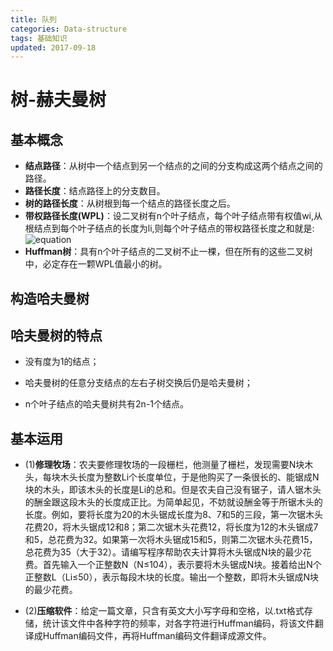 ```yaml
---
title: 队列
categories: Data-structure
tags: 基础知识
updated: 2017-09-18
---
```


# 树-赫夫曼树 #

## 基本概念 ##

+ **结点路径**：从树中一个结点到另一个结点的之间的分支构成这两个结点之间的路径。
+ **路径长度**：结点路径上的分支数目。
+ **树的路径长度**：从树根到每一个结点的路径长度之后。
+ **带权路径长度(WPL)**：设二叉树有n个叶子结点，每个叶子结点带有权值wi,从根结点到每个叶子结点的长度为li,则每个叶子结点的带权路径长度之和就是:
![equation](http://latex.codecogs.com/gif.latex?WPL=\sum_{i=1}^{n}W_{i}*l_{i})
+ **Huffman树**：具有n个叶子结点的二叉树不止一棵，但在所有的这些二叉树中，必定存在一颗WPL值最小的树。

## 构造哈夫曼树 ##

## 哈夫曼树的特点 ##

+ 没有度为1的结点；

+ 哈夫曼树的任意分支结点的左右子树交换后仍是哈夫曼树；

+ n个叶子结点的哈夫曼树共有2n-1个结点。
 
## 基本运用 ##

+ (1)**修理牧场**：农夫要修理牧场的一段栅栏，他测量了栅栏，发现需要N块木头，每块木头长度为整数Li个长度单位，于是他购买了一条很长的、能锯成N块的木头，即该木头的长度是Li的总和。但是农夫自己没有锯子，请人锯木头的酬金跟这段木头的长度成正比。为简单起见，不妨就设酬金等于所锯木头的长度。例如，要将长度为20的木头锯成长度为8、7和5的三段，第一次锯木头花费20，将木头锯成12和8；第二次锯木头花费12，将长度为12的木头锯成7和5，总花费为32。如果第一次将木头锯成15和5，则第二次锯木头花费15，总花费为35（大于32）。请编写程序帮助农夫计算将木头锯成N块的最少花费。首先输入一个正整数N（N≤104），表示要将木头锯成N块。接着给出N个正整数L（Li≤50），表示每段木块的长度。输出一个整数，即将木头锯成N块的最少花费。

+ (2)**压缩软件**：给定一篇文章，只含有英文大小写字母和空格，以.txt格式存储，统计该文件中各种字符的频率，对各字符进行Huffman编码，将该文件翻译成Huffman编码文件，再将Huffman编码文件翻译成源文件。  